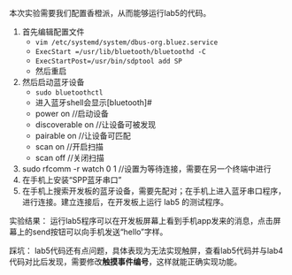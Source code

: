本次实验需要我们配置香橙派，从而能够运行lab5的代码。

1. 首先编辑配置文件
	- `vim /etc/systemd/system/dbus-org.bluez.service`
	- `ExecStart =/usr/lib/bluetooth/bluetoothd -C`
	- `ExecStartPost=/usr/bin/sdptool add SP`
	- 然后重启
2. 然后启动蓝牙设备
	- `sudo bluetoothctl`
	- 进入蓝牙shell会显示\[bluetooth]#
	- power on //启动设备
	- discoverable on //让设备可被发现
	- pairable on //让设备可匹配
	- scan on //开启扫描
	- scan off //关闭扫描
3. sudo rfcomm -r watch 0 1 //设置为等待连接，需要在另一个终端中进行
4. 在手机上安装“SPP蓝牙串口”
5. 在手机上搜索开发板的蓝牙设备，需要先配对；在手机上进入蓝牙串口程序，进行连接。建立连接后，在开发板上运行 lab5 的测试程序。

实验结果：
运行lab5程序可以在开发板屏幕上看到手机app发来的消息，点击屏幕上的send按钮可以向手机发送“hello”字样。

踩坑：
lab5代码还有点问题，具体表现为无法实现触屏，查看lab5代码并与lab4代码对比后发现，需要修改**触摸事件编号**，这样就能正确实现功能。

